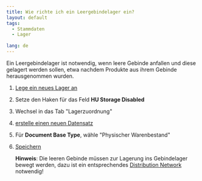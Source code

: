 ```yaml
---
title: Wie richte ich ein Leergebindelager ein?  
layout: default
tags:
  - Stammdaten
  - Lager
  
lang: de
---
```


Ein Leergebindelager ist notwendig, wenn leere Gebinde anfallen und diese gelagert werden sollen, etwa nachdem Produkte aus ihrem Gebinde herausgenommen wurden.

1. [Lege ein neues Lager an](Wie_lege_ich_ein_neues_Lager_an)
1. Setze den Haken für das Feld **HU Storage Disabled**
1. Wechsel in das Tab "Lagerzuordnung"
1. [erstelle einen neuen Datensatz](Wie_lege_ich_einen_neuen_datensatz_an) 
1. Für **Document Base Type**, wähle "Physischer Warenbestand"
1. [Speichern](Wie_lege_ich_einen_neuen_datensatz_an)

	**Hinweis**: Die leeren Gebinde müssen zur Lagerung ins Gebindelager bewegt werden, dazu ist ein entsprechendes [Distribution Network](Wie_richte_ich_eine_automatische_warenverteilung_fuer_Leergebinde_ein) notwendig!



